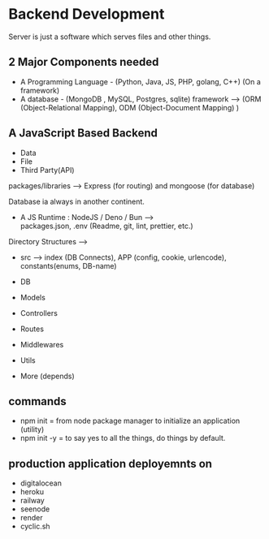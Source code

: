 # Backend Development

Server is just a software which serves files and other things.


## 2 Major Components needed
- A Programming Language - (Python, Java, JS, PHP, golang, C++)  (On a framework)
- A database - (MongoDB , MySQL, Postgres, sqlite) framework --> (ORM (Object-Relational Mapping), ODM (Object-Document Mapping) )


## A JavaScript Based Backend
- Data
- File
- Third Party(API)

packages/libraries --> Express (for routing) and mongoose (for database)

Database ia always in another continent.


- A JS Runtime : NodeJS / Deno / Bun   -->  
packages.json,   .env    (Readme, git, lint, prettier, etc.)



Directory Structures -->   
- src -->
index (DB Connects),  APP (config, cookie, urlencode),   constants(enums, DB-name)

- DB
- Models
- Controllers
- Routes
- Middlewares
- Utils
- More (depends)



## commands
- npm init = from node package manager to initialize an application (utility)
- npm init -y = to say yes to all the things, do things by default.



## production application deployemnts on 
- digitalocean
- heroku
- railway
- seenode
- render
- cyclic.sh
